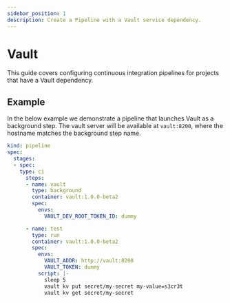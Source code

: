 ```yaml
---
sidebar_position: 1
description: Create a Pipeline with a Vault service dependency.
---
```


# Vault

This guide covers configuring continuous integration pipelines for projects that have a Vault dependency.

## Example

In the below example we demonstrate a pipeline that launches Vault as a background step. The vault server will be available at `vault:8200`, where the hostname matches the background step name.

```yaml {7-12} showLineNumbers
kind: pipeline
spec:
  stages:
  - spec:
    type: ci
      steps:
      - name: vault
        type: background
        container: vault:1.0.0-beta2
        spec:
          envs:
            VAULT_DEV_ROOT_TOKEN_ID: dummy

      - name: test
        type: run
        container: vault:1.0.0-beta2
        spec:
          envs:
            VAULT_ADDR: http://vault:8200
            VAULT_TOKEN: dummy
          script: |-
            sleep 5
            vault kv put secret/my-secret my-value=s3cr3t
            vault kv get secret/my-secret
```